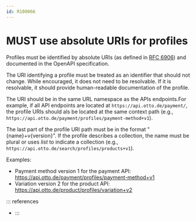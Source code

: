 ```yaml
---
id: R100066
---
```


# MUST use absolute URIs for profiles

Profiles must be identified by absolute URIs (as defined in [RFC 6906](https://www.rfc-editor.org/rfc/rfc6906#section-3)) and documented in the OpenAPI specification.

The URI identifying a profile must be treated as an identifier that should not change.
While encouraged, it does not need to be resolvable.
If it is resolvable, it should provide human-readable documentation of the profile.

The URI should be in the same URL namespace as the APIs endpoints.For example, if all API endpoints are located at `https://api.otto.de/payment/`, the profile URIs should als be located at the same context path (e.g., `https://api.otto.de/payment/profiles/payment-method+v1`).

The last part of the profile URI path must be in the format "{name}+v{version}".
If the profile describes a collection, the name must be plural or uses _list_ to indicate a collection (e.g., `https://api.otto.de/search/profiles/products+v1`).

Examples:

- Payment method version 1 for the payment API: <https://api.otto.de/payment/profiles/payment-method+v1>
- Variation version 2 for the product API: <https://api.otto.de/product/profiles/variation+v2>

::: references

- [](@guidelines/R000023)
  :::
